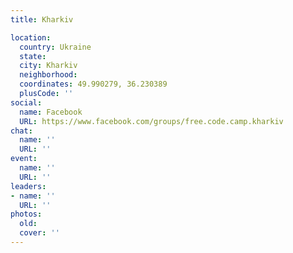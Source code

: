 ```yaml
---
title: Kharkiv

location:
  country: Ukraine
  state: 
  city: Kharkiv
  neighborhood: 
  coordinates: 49.990279, 36.230389
  plusCode: ''
social:
  name: Facebook
  URL: https://www.facebook.com/groups/free.code.camp.kharkiv
chat:
  name: ''
  URL: ''
event:
  name: ''
  URL: ''
leaders:
- name: ''
  URL: ''
photos:
  old: 
  cover: ''
---
```

